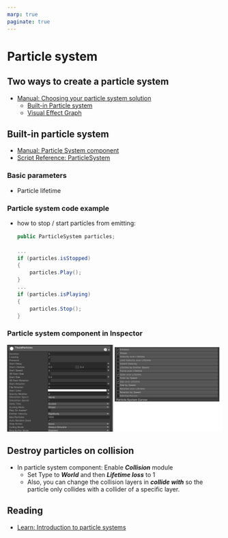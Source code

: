 ```yaml
---
marp: true
paginate: true
---
```

<!-- headingDivider: 3 -->
<!-- class: default -->

# Particle system

## Two ways to create a particle system

* [Manual: Choosing your particle system solution](https://docs.unity3d.com/Manual/ChoosingYourParticleSystem.html)
  * [Built-in Particle system](https://docs.unity3d.com/Manual/Built-inParticleSystem.html)
  * [Visual Effect Graph](https://docs.unity3d.com/Manual/VFXGraph.html)

## Built-in particle system

* [Manual: Particle System component](https://docs.unity3d.com/Manual/class-ParticleSystem.html)
* [Script Reference: ParticleSystem](https://docs.unity3d.com/ScriptReference/ParticleSystem.html)

### Basic parameters

* Particle lifetime

### Particle system code example

* how to stop / start particles from emitting:
	```c#
	public ParticleSystem particles;

	...
	if (particles.isStopped)
	{
	    particles.Play();
	}
	...
	if (particles.isPlaying)
	{
	    particles.Stop();
	}
	```

### Particle system component in Inspector
![](imgs/particle-system-inspector.png)


## Destroy particles on collision

* In particle system component: Enable ***Collision*** module
  * Set Type to ***World*** and then ***Lifetime loss*** to 1
  * Also, you can change the collision layers in ***collide with*** so the particle only collides with a collider of a specific layer.

## Reading

* [Learn: Introduction to particle systems](https://learn.unity.com/tutorial/introduction-to-particle-systems#)